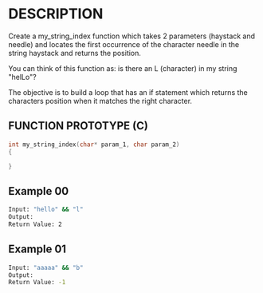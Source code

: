 # DESCRIPTION

Create a my_string_index function which takes 2 parameters (haystack and needle) and locates the first occurrence of the character needle in the string haystack and returns the position.

You can think of this function as: is there an L (character) in my string "helLo"?

The objective is to build a loop that has an if statement which returns the characters position when it matches the right character.

## FUNCTION PROTOTYPE (C)

```c
int my_string_index(char* param_1, char param_2)
{

}
```

## Example 00
```bash
Input: "hello" && "l"
Output: 
Return Value: 2
```
## Example 01
```bash
Input: "aaaaa" && "b"
Output: 
Return Value: -1
```